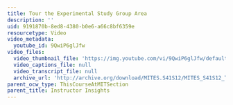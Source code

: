 ```yaml
---
title: Tour the Experimental Study Group Area
description: ''
uid: 9191870b-8ed8-4380-b0e6-a66c8bf6359e
resourcetype: Video
video_metadata:
  youtube_id: 9QwiP6glJfw
video_files:
  video_thumbnail_file: 'https://img.youtube.com/vi/9QwiP6glJfw/default.jpg'
  video_captions_file: null
  video_transcript_file: null
  archive_url: 'http://archive.org/download/MITES.S41S12/MITES_S41S12_Teaching12_300k.mp4'
parent_ocw_type: ThisCourseAtMITSection
parent_title: Instructor Insights
---
```

